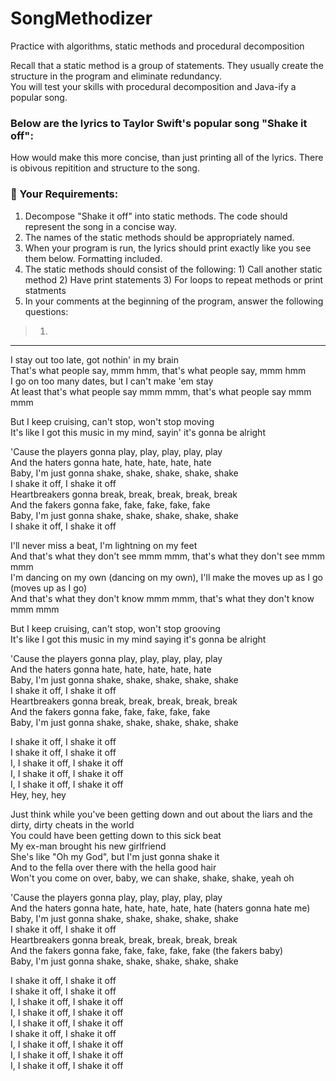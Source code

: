 # SongMethodizer
Practice with algorithms, static methods and procedural decomposition

Recall that a static method is a group of statements.  They usually create the structure in the program and eliminate redundancy.  
You will test your skills with procedural decomposition and Java-ify a popular song.  

### Below are the lyrics to Taylor Swift's popular song "Shake it off":  
How would make this more concise, than just printing all of the lyrics.  There is obivous repitition and structure to the song. 

### :pushpin: Your Requirements: 
1. Decompose "Shake it off" into static methods. The code should represent the song in a concise way. 
2. The names of the static methods should be appropriately named. 
3. When your program is run, the lyrics should print exactly like you see them below.  Formatting included.  
4. The static methods should consist of the following: 1) Call another static method 2) Have print statements 3) For loops to repeat methods or print statments
5. In your comments at the beginning of the program, answer the following questions: 

> 1. 


---
I stay out too late, got nothin' in my brain  
That's what people say, mmm hmm, that's what people say, mmm hmm  
I go on too many dates, but I can't make 'em stay  
At least that's what people say mmm mmm, that's what people say mmm mmm  

But I keep cruising, can't stop, won't stop moving  
It's like I got this music in my mind, sayin' it's gonna be alright  

'Cause the players gonna play, play, play, play, play  
And the haters gonna hate, hate, hate, hate, hate  
Baby, I'm just gonna shake, shake, shake, shake, shake  
I shake it off, I shake it off  
Heartbreakers gonna break, break, break, break, break  
And the fakers gonna fake, fake, fake, fake, fake  
Baby, I'm just gonna shake, shake, shake, shake, shake  
I shake it off, I shake it off  

I'll never miss a beat, I'm lightning on my feet  
And that's what they don't see mmm mmm, that's what they don't see mmm mmm  
I'm dancing on my own (dancing on my own), I'll make the moves up as I go (moves up as I go)  
And that's what they don't know mmm mmm, that's what they don't know mmm mmm  

But I keep cruising, can't stop, won't stop grooving  
It's like I got this music in my mind saying it's gonna be alright  

'Cause the players gonna play, play, play, play, play  
And the haters gonna hate, hate, hate, hate, hate  
Baby, I'm just gonna shake, shake, shake, shake, shake  
I shake it off, I shake it off  
Heartbreakers gonna break, break, break, break, break  
And the fakers gonna fake, fake, fake, fake, fake  
Baby, I'm just gonna shake, shake, shake, shake, shake  

I shake it off, I shake it off  
I shake it off, I shake it off  
I, I shake it off, I shake it off  
I, I shake it off, I shake it off  
I, I shake it off, I shake it off  
Hey, hey, hey  

Just think while you've been getting down and out about the liars and the dirty, dirty cheats in the world  
You could have been getting down to this sick beat  
My ex-man brought his new girlfriend  
She's like "Oh my God", but I'm just gonna shake it  
And to the fella over there with the hella good hair  
Won't you come on over, baby, we can shake, shake, shake, yeah oh  

'Cause the players gonna play, play, play, play, play  
And the haters gonna hate, hate, hate, hate, hate (haters gonna hate me)  
Baby, I'm just gonna shake, shake, shake, shake, shake  
I shake it off, I shake it off  
Heartbreakers gonna break, break, break, break, break  
And the fakers gonna fake, fake, fake, fake, fake (the fakers baby)  
Baby, I'm just gonna shake, shake, shake, shake, shake  

I shake it off, I shake it off  
I shake it off, I shake it off  
I, I shake it off, I shake it off  
I, I shake it off, I shake it off  
I, I shake it off, I shake it off  
I shake it off, I shake it off  
I, I shake it off, I shake it off  
I, I shake it off, I shake it off  
I, I shake it off, I shake it off  
